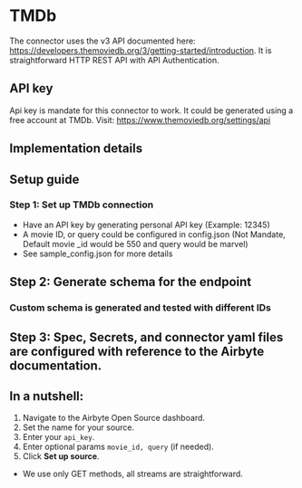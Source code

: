 # TMDb

The connector uses the v3 API documented here: https://developers.themoviedb.org/3/getting-started/introduction. It is
straightforward HTTP REST API with API Authentication. 

## API key

Api key is mandate for this connector to work. It could be generated using a free account at TMDb. Visit: https://www.themoviedb.org/settings/api

## Implementation details

## Setup guide

### Step 1: Set up TMDb connection

- Have an API key by generating personal API key (Example: 12345)
- A movie ID, or query could be configured in config.json (Not Mandate, Default movie _id would be 550 and query would be marvel)
- See sample_config.json for more details

## Step 2: Generate schema for the endpoint

### Custom schema is generated and tested with different IDs

## Step 3: Spec, Secrets, and connector yaml files are configured with reference to the Airbyte documentation.

## In a nutshell:

1. Navigate to the Airbyte Open Source dashboard.
2. Set the name for your source.
3. Enter your `api_key`.
5. Enter optional params `movie_id, query` (if needed).
6. Click **Set up source**.

 * We use only GET methods, all streams are straightforward.

